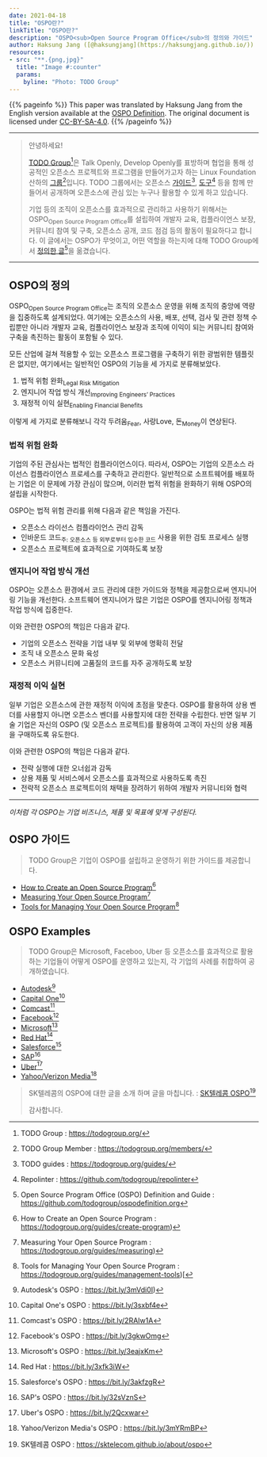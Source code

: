 ```yaml
---
date: 2021-04-18
title: "OSPO란?"
linkTitle: "OSPO란?"
description: "OSPO<sub>Open Source Program Office</sub>의 정의와 가이드"
author: Haksung Jang ([@haksungjang](https://haksungjang.github.io/))
resources:
- src: "**.{png,jpg}"
  title: "Image #:counter"
  params:
    byline: "Photo: TODO Group"
---
```


{{% pageinfo %}}
This paper was translated by Haksung Jang from the English version available at the [OSPO Definition](https://github.com/todogroup/ospodefinition.org).  The original document is licensed under [CC-BY-SA-4.0](https://github.com/todogroup/ospodefinition.org/blob/master/LICENSE). 
{{% /pageinfo %}}

---

> 안녕하세요!  
> 
> [TODO Group](https://todogroup.org/)[^todogroup]은 Talk Openly, Develop Openly를 표방하며 협업을 통해 성공적인 오픈소스 프로젝트와 프로그램을 만들어가고자 하는 Linux Foundation 산하의 [그룹](https://todogroup.org/members/)[^todogroupmember]입니다. TODO 그룹에서는 오픈소스 [가이드](https://todogroup.org/guides/)[^guide], [도구](https://github.com/todogroup/repolinter)[^repolinter] 등을 함께 만들어서 공개하며 오픈소스에 관심 있는 누구나 활용할 수 있게 하고 있습니다. 
> 
> 기업 등의 조직이 오픈소스를 효과적으로 관리하고 사용하기 위해서는 OSPO<sub>Open Source Program Office</sub>를 설립하여 개발자 교육, 컴플라이언스 보장, 커뮤니티 참여 및 구축, 오픈소스 공개, 코드 점검 등의 활동이 필요하다고 합니다. 이 글에서는 OSPO가 무엇이고, 어떤 역할을 하는지에 대해 TODO Group에서 [정의한 글](https://todogroup.org/blog/ospo-definition/)[^definition]을 옮겼습니다. 

[^todogroup]: TODO Group : https://todogroup.org/
[^todogroupmember]: TODO Group Member : https://todogroup.org/members/
[^repolinter]: Repolinter : https://github.com/todogroup/repolinter
[^guide]: TODO guides : https://todogroup.org/guides/
[^definition]: Open Source Program Office (OSPO) Definition and Guide : https://github.com/todogroup/ospodefinition.org

---

## OSPO의 정의

OSPO<sub>Open Source Program Office</sub>는 조직의 오픈소스 운영을 위해 조직의 중앙에 역량을 집중하도록 설계되었다. 여기에는 오픈소스의 사용, 배포, 선택, 검사 및 관련 정책 수립뿐만 아니라 개발자 교육, 컴플라이언스 보장과 조직에 이익이 되는 커뮤니티 참여와 구축을 촉진하는 활동이 포함될 수 있다. 

모든 산업에 걸쳐 적용할 수 있는 오픈소스 프로그램을 구축하기 위한 광범위한 템플릿은 없지만, 여기에서는 일반적인 OSPO의 기능을 세 가지로 분류해보았다. 
1. 법적 위험 완화<sub>Legal Risk Mitigation</sub>
2. 엔지니어 작업 방식 개선<sub>Improving Engineers’ Practices</sub>
3. 재정적 이익 실현<sub>Enabling Financial Benefits</sub>

이렇게 세 가지로 분류해보니 각각 두려움<sub>Fear</sub>, 사랑<suv>Love</sub>, 돈<sub>Money</sub>이 연상된다.

### 법적 위험 완화

기업의 주된 관심사는 법적인 컴플라이언스이다. 따라서, OSPO는 기업의 오픈소스 라이선스 컴플라이언스 프로세스를 구축하고 관리한다. 일반적으로 소프트웨어를 배포하는 기업은 이 문제에 가장 관심이 많으며, 이러한 법적 위험을 완화하기 위해 OSPO의 설립을 시작한다. 

OSPO는 법적 위험 관리를 위해 다음과 같은 책임을 가진다. 
* 오픈소스 라이선스 컴플라이언스 관리 감독
* 인바운드 코드<sub>주: 오픈소스 등 외부로부터 입수한 코드</sub> 사용을 위한 검토 프로세스 실행
* 오픈소스 프로젝트에 효과적으로 기여하도록 보장

### 엔지니어 작업 방식 개선

OSPO는 오픈소스 환경에서 코드 관리에 대한 가이드와 정책을 제공함으로써 엔지니어링 기능을 개선한다. 소프트웨어 엔지니어가 많은 기업은 OSPO를 엔지니어링 정책과 작업 방식에 집중한다. 

이와 관련한 OSPO의 책임은 다음과 같다. 

* 기업의 오픈소스 전략을 기업 내부 및 외부에 명확히 전달
* 조직 내 오픈소스 문화 육성
* 오픈소스 커뮤니티에 고품질의 코드를 자주 공개하도록 보장

### 재정적 이익 실현

일부 기업은 오픈소스에 관한 재정적 이익에 초점을 맞춘다. OSPO를 활용하여 상용 벤더를 사용할지 아니면 오픈소스 벤더를 사용할지에 대한 전략을 수립한다. 반면 일부 기술 기업은 자신의 OSPO (및 오픈소스 프로젝트)를 활용하여 고객이 자신의 상용 제품을 구매하도록 유도한다. 

이와 관련한 OSPO의 책임은 다음과 같다. 

* 전략 실행에 대한 오너쉽과 감독
* 상용 제품 및 서비스에서 오픈소스를 효과적으로 사용하도록 촉진
* 전략적 오픈소스 프로젝트이의 채택을 장려하기 위하여 개발자 커뮤니티와 협력

---

<i>이처럼 각 OSPO는 기업 비즈니스, 제품 및 목표에 맞게 구성된다. </i>


## OSPO 가이드

> TODO Group은 기업이 OSPO를 설립하고 운영하기 위한 가이드를 제공합니다. 

* [How to Create an Open Source Program](https://todogroup.org/guides/create-program)[^howtocreate]
* [Measuring Your Open Source Program](https://todogroup.org/guides/measuring)[^measuring]
* [Tools for Managing Your Open Source Program](https://todogroup.org/guides/management-tools)[^tools]

[^howtocreate]: How to Create an Open Source Program : https://todogroup.org/guides/create-program)
[^measuring]: Measuring Your Open Source Program : https://todogroup.org/guides/measuring)
[^tools]: Tools for Managing Your Open Source Program : https://todogroup.org/guides/management-tools)[


## OSPO Examples

> TODO Group은 Microsoft, Faceboo, Uber 등 오픈소스를 효과적으로 활용하는 기업들이 어떻게 OSPO를 운영하고 있는지, 각 기업의 사례를 취합하여 공개하였습니다. 

* [Autodesk](https://github.com/todogroup/todogroup.github.io/blob/master/content/en/guides/casestudies/autodesk.md)[^autodesk]
* [Capital One](https://github.com/todogroup/todogroup.github.io/blob/master/content/en/guides/casestudies/capitalone.md)[^capitalone]
* [Comcast](https://github.com/todogroup/todogroup.github.io/blob/master/content/en/guides/casestudies/comcast.md)[^comcast]
* [Facebook](https://github.com/todogroup/todogroup.github.io/blob/master/content/en/guides/casestudies/facebook.md)[^facebook]
* [Microsoft](https://github.com/todogroup/todogroup.github.io/blob/master/content/en/guides/casestudies/microsoft.md)[^microsoft]
* [Red Hat](https://github.com/todogroup/todogroup.github.io/blob/master/content/en/guides/casestudies/redhat.md)[^redhat]
* [Salesforce](https://github.com/todogroup/todogroup.github.io/blob/master/content/en/guides/casestudies/salesforce.md)[^salesforce]
* [SAP](https://github.com/todogroup/todogroup.github.io/blob/master/content/en/guides/casestudies/sap.md)[^sap]
* [Uber](https://github.com/todogroup/todogroup.github.io/blob/master/content/en/guides/casestudies/uber.md)[^uber]
* [Yahoo/Verizon Media](https://github.com/todogroup/todogroup.github.io/blob/master/content/en/guides/casestudies/oath.md)[^yahoo]

[^autodesk]: Autodesk's OSPO : https://bit.ly/3mVdi0I)
[^capitalone]: Capital One's OSPO : https://bit.ly/3sxbf4e
[^comcast]: Comcast's OSPO : https://bit.ly/2RAIw1A
[^facebook]: Facebook's OSPO : https://bit.ly/3gkwOmg
[^microsoft]: Microsoft's OSPO : https://bit.ly/3eajxKm
[^redhat]: Red Hat : https://bit.ly/3xfk3iW
[^salesforce]: Salesforce's OSPO : https://bit.ly/3akfzgR
[^sap]: SAP's OSPO : https://bit.ly/32sVznS
[^uber]: Uber's OSPO : https://bit.ly/2Qcxwar
[^yahoo]: Yahoo/Verizon Media's OSPO : https://bit.ly/3mYRmBP

> SK텔레콤의 OSPO에 대한 글을 소개 하며 글을 마칩니다. : [SK텔레콤 OSPO](https://sktelecom.github.io/about/ospo/)[^sktospo]
> 
> 감사합니다. 

[^sktospo]: SK텔레콤 OSPO : https://sktelecom.github.io/about/ospo

